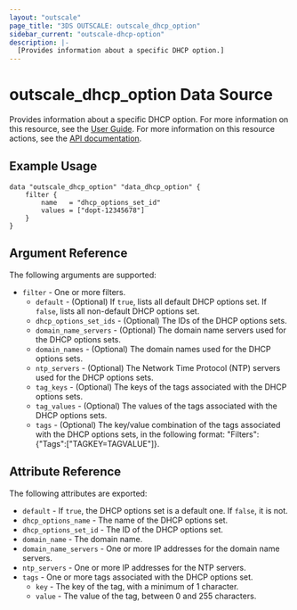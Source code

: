 ```yaml
---
layout: "outscale"
page_title: "3DS OUTSCALE: outscale_dhcp_option"
sidebar_current: "outscale-dhcp-option"
description: |-
  [Provides information about a specific DHCP option.]
---
```


# outscale_dhcp_option Data Source

Provides information about a specific DHCP option.
For more information on this resource, see the [User Guide](https://wiki.outscale.net/display/EN/About+DHCP+Options).
For more information on this resource actions, see the [API documentation](https://docs.outscale.com/api#3ds-outscale-api-dhcpoption).

## Example Usage

```hcl
data "outscale_dhcp_option" "data_dhcp_option" {
	filter {
		name   = "dhcp_options_set_id"
		values = ["dopt-12345678"]
	}
}
```

## Argument Reference

The following arguments are supported:

* `filter` - One or more filters.
  * `default` - (Optional) If `true`, lists all default DHCP options set. If `false`, lists all non-default DHCP options set.
  * `dhcp_options_set_ids` - (Optional) The IDs of the DHCP options sets.
  * `domain_name_servers` - (Optional) The domain name servers used for the DHCP options sets.
  * `domain_names` - (Optional) The domain names used for the DHCP options sets.
  * `ntp_servers` - (Optional) The Network Time Protocol (NTP) servers used for the DHCP options sets.
  * `tag_keys` - (Optional) The keys of the tags associated with the DHCP options sets.
  * `tag_values` - (Optional) The values of the tags associated with the DHCP options sets.
  * `tags` - (Optional) The key/value combination of the tags associated with the DHCP options sets, in the following format: &quot;Filters&quot;:{&quot;Tags&quot;:[&quot;TAGKEY=TAGVALUE&quot;]}.

## Attribute Reference

The following attributes are exported:

* `default` - If `true`, the DHCP options set is a default one. If `false`, it is not.
* `dhcp_options_name` - The name of the DHCP options set.
* `dhcp_options_set_id` - The ID of the DHCP options set.
* `domain_name` - The domain name.
* `domain_name_servers` - One or more IP addresses for the domain name servers.
* `ntp_servers` - One or more IP addresses for the NTP servers.
* `tags` - One or more tags associated with the DHCP options set.
  * `key` - The key of the tag, with a minimum of 1 character.
  * `value` - The value of the tag, between 0 and 255 characters.

